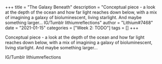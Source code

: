+++
title = "The Galaxy Beneath"
description = "Conceptual piece - a look at the depth of the ocean and how far light reaches down below, with a mix of imagining a galaxy of bioluminescent, living starlight. And maybe something larger...  IG/Tumblr lithiumreflections"
author = "Lithium#7468"
date = "2021-01-15"
categories = ["Week 2: TODO"]
tags = []
+++

Conceptual piece - a look at the depth of the ocean and how far light reaches down below, with a mix of imagining a galaxy of bioluminescent, living starlight. And maybe something larger...

IG/Tumblr lithiumreflections
